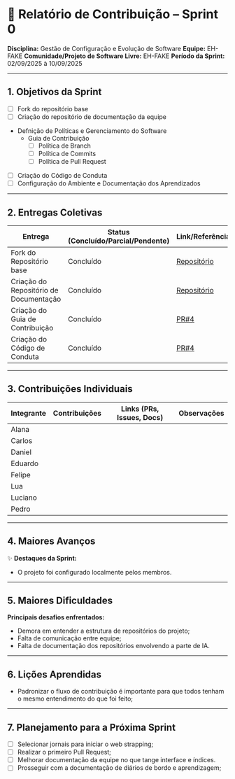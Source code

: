 
# 📝 Relatório de Contribuição – Sprint 0

**Disciplina:** Gestão de Configuração e Evolução de Software
**Equipe:** EH-FAKE
**Comunidade/Projeto de Software Livre:** EH-FAKE
**Período da Sprint:** 02/09/2025 à 10/09/2025

---

## 1. Objetivos da Sprint

* [ ] Fork do repositório base
* [ ] Criação do repositório de documentação da equipe
* Defnição de Políticas e Gerenciamento do Software
  * Guia de Contribuição
    * [ ] Política de Branch
    * [ ] Política de Commits
    * [ ] Política de Pull Request
* [ ] Criação do Código de Conduta
* [ ] Configuração do Ambiente e Documentação dos Aprendizados

---

## 2. Entregas Coletivas

| Entrega             | Status (Concluído/Parcial/Pendente) | Link/Referência        | Observações                       |
| ------------------- | ----------------------------------- | ---------------------- | --------------------------------- |
| Fork do Repositório base               | Concluído | [Repositório](https://github.com/GCES-EhFake-Fork/checkUp)  |              |
| Criação do Repositório de Documentação | Concluído | [Repositório](https://github.com/GCES-EhFake-Fork/docs-interno) |                  |
| Criação do Guia de Contribuição        | Concluído | [PR#4](https://github.com/GCES-EhFake-Fork/docs-interno/pull/4)                      |  |
| Criação do Código de Conduta           | Concluído | [PR#4](https://github.com/GCES-EhFake-Fork/docs-interno/pull/4)                      |  |

---

## 3. Contribuições Individuais

| Integrante | Contribuições                             | Links (PRs, Issues, Docs) | Observações |
| ---------- | ----------------------------------------- | ------------------------- | ----------- |
| Alana      |                                           |                           |             |
| Carlos     |                                           |                           |             |
| Daniel     |                                           |                           |             |
| Eduardo    |                                           |                           |             |
| Felipe     |                                           |                           |             |
| Lua        |                                           |                           |             |
| Luciano    |                                           |                           |             |
| Pedro      |                                           |                           |             |


---

## 4. Maiores Avanços

✨ **Destaques da Sprint:**

* O projeto foi configurado localmente pelos membros.

---

## 5. Maiores Dificuldades

**Principais desafios enfrentados:**

* Demora em entender a estrutura de repositórios do projeto;
* Falta de comunicação entre equipe;
* Falta de documentação dos repositórios envolvendo a parte de IA.

---

## 6. Lições Aprendidas

* Padronizar o fluxo de contribuição é importante para que todos tenham o mesmo entendimento do que foi feito;

---

## 7. Planejamento para a Próxima Sprint

* [ ] Selecionar jornais para iniciar o web strapping;
* [ ] Realizar o primeiro Pull Request;
* [ ] Melhorar documentação da equipe no que tange interface e índices.
* [ ] Prosseguir com a documentação de diários de bordo e aprendizagem;
